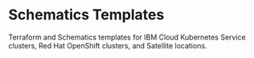 # Schematics Templates

Terraform and Schematics templates for IBM Cloud Kubernetes Service clusters, Red Hat OpenShift clusters, and Satellite locations.
